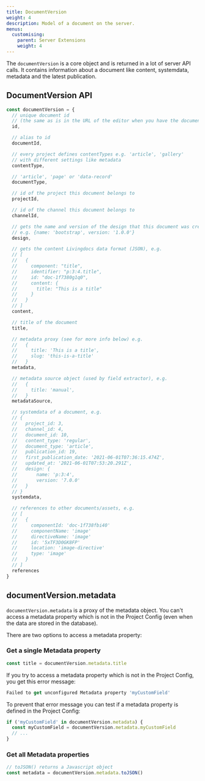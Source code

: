 ```yaml
---
title: DocumentVersion
weight: 4
description: Model of a document on the server.
menus:
  customising:
    parent: Server Extensions
    weight: 4
---
```


The `documentVersion` is a core object and is returned in a lot of server API calls. It contains information about a document like content, systemdata, metadata and the latest publication.

## DocumentVersion API

```js
const documentVersion = {
  // unique document id
  // (the same as is in the URL of the editor when you have the document opened)
  id,

  // alias to id
  documentId,

  // every project defines contentTypes e.g. 'article', 'gallery'
  // with different settings like metadata
  contentType,

  // 'article', 'page' or 'data-record'
  documentType,

  // id of the project this document belongs to
  projectId,

  // id of the channel this document belongs to
  channelId,

  // gets the name and version of the design that this document was created with
  // e.g. {name: 'bootstrap', version: '1.0.0'}
  design,

  // gets the content Livingdocs data format (JSON), e.g.
  // [
  //   {
  //     component: "title",
  //     identifier: "p:3:4.title",
  //     id: "doc-1f7380g1q0",
  //     content: {
  //       title: "This is a title"
  //     }
  //   }
  // ]
  content,

  // title of the document
  title,

  // metadata proxy (see for more info below) e.g.
  //   {
  //     title: 'This is a title',
  //     slug: 'this-is-a-title'
  //   }
  metadata,

  // metadata source object (used by field extractor), e.g.
  //   {
  //     title: 'manual',
  //   }
  metadataSource,

  // systemdata of a document, e.g.
  // {
  //   project_id: 3,
  //   channel_id: 4,
  //   document_id: 10,
  //   content_type: 'regular',
  //   document_type: 'article',
  //   publication_id: 19,
  //   first_publication_date: '2021-06-01T07:36:15.474Z',
  //   updated_at: '2021-06-01T07:53:20.291Z',
  //   design: {
  //       name: 'p:3:4',
  //       version: '7.0.0'
  //   }
  // }
  systemdata,

  // references to other documents/assets, e.g.
  // [
  //   {
  //     componentId: 'doc-1f738fbi40'
  //     componentName: 'image'
  //     directiveName: 'image'
  //     id: '5xTF3D0GK8FP'
  //     location: 'image-directive'
  //     type: 'image'
  //   }
  // ]
  references
}
```

## documentVersion.metadata

`documentVersion.metadata` is a proxy of the metadata object. You can't access a metadata property which is not in the Project Config (even when the data are stored in the database).

There are two options to access a metadata property:

###  Get a single Metadata property

```js
const title = documentVersion.metadata.title
```

If you try to access a metadata property which is not in the Project Config, you get this error message:

```js
Failed to get unconfigured Metadata property 'myCustomField'
```

To prevent that error message you can test if a metadata property is defined in the Project Config:

```js
if ('myCustomField' in documentVersion.metadata) {
  const myCustomField = documentVersion.metadata.myCustomField
  // ...
}
```


### Get all Metadata properties

```js
// toJSON() returns a Javascript object
const metadata = documentVersion.metadata.toJSON()
```
